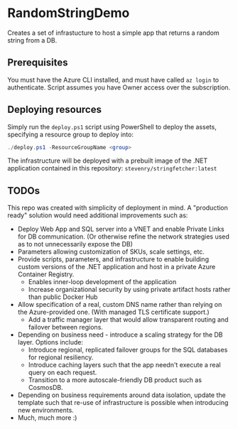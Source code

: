 # RandomStringDemo

Creates a set of infrastucture to host a simple app that returns a random string from a DB.

## Prerequisites

You must have the Azure CLI installed, and must have called `az login` to authenticate. Script assumes you have Owner access over the subscription.

## Deploying resources

Simply run the `deploy.ps1` script using PowerShell to deploy the assets, specifying a resource group to deploy into:

```powershell
./deploy.ps1 -ResourceGroupName <group>
```

The infrastructure will be deployed with a prebuilt image of the .NET application contained in this repository: `stevenry/stringfetcher:latest`

## TODOs

This repo was created with simplicity of deployment in mind. A "production ready" solution would need additional improvements such as:

* Deploy Web App and SQL server into a VNET and enable Private Links for DB communication. (Or otherwise refine the network strategies used as to not unnecessarily expose the DB)
* Parameters allowing customization of SKUs, scale settings, etc.
* Provide scripts, parameters, and infrastructure to enable building custom versions of the .NET application and host in a private Azure Container Registry.
    * Enables inner-loop development of the application
    * Increase organizational security by using private artifact hosts rather than public Docker Hub
* Allow specification of a real, custom DNS name rather than relying on the Azure-provided one. (With managed TLS certificate support.)
    * Add a traffic manager layer that would allow transparent routing and failover between regions.
* Depending on business need - introduce a scaling strategy for the DB layer. Options include:
    * Introduce regional, replicated failover groups for the SQL databases for regional resiliency.
    * Introduce caching layers such that the app needn't execute a real query on each request.
    * Transition to a more autoscale-friendly DB product such as CosmosDB.
* Depending on business requirements around data isolation, update the template such that re-use of infrastructure is possible when introducing new environments.
* Much, much more :)
